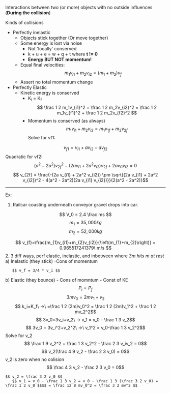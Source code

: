 Interactions between two (or more) objects with no outside influences (**During the collision**)



Kinds of collisions
- Perfectly inelastic
	- Objects stick together (Or move together)
	- Some energy is lost via noise
		- Not 'locally' conserved
		- k + u + e = w + q + t where **t != 0**
		- **Energy BUT NOT momentum!**
	- Equal final velocities: $$ m_1v_{i1} + m_2v_{i2} = (m_1+m_2)v_f $$
	- Assert no total momentum change
- Perfectly Elastic
	- Kinetic energy is conserved
		- K<sub>i</sub> = K<sub>f</sub> $$ \frac 1 2 m_1v_{i1}^2 + \frac 1 2 m_2v_{i2}^2 = \frac 1 2 m_1v_{f1}^2 + \frac 1 2 m_2v_{f2}^2 $$
		- Momentum is conserved (as always)
		$$  m_1v_{i1} + m_2v_{i2} = m_1v_{1f} +m_2v_{2f}  $$
Solve for vf1:

$$ v_{f1} = v_{i1} + a v_{i2} - a v_{f2} $$
Quadratic for vf2:
$$(a^2 - 2a^2)v_{2f}^2 - (2a v_{i1} + 2a^2 v_{i2})v_{2f} + 2a v_{i1} v_{i2} = 0$$
$$ v_{2f} = \frac{-(2a v_{i1} + 2a^2 v_{i2}) \pm \sqrt{(2a v_{i1} + 2a^2 v_{i2})^2 - 4(a^2 - 2a^2)(2a v_{i1} v_{i2})}}{2(a^2 - 2a^2)}$$



__________________________
Ex:

1. 
	Railcar coasting underneath conveyor gravel drops into car.

$$ V_0 = 2.4 \frac ms $$
$$ m_1= 35,000kg $$
$$ m_2= 52,000kg $$


$$ v_{f}=\frac{m_{1}v_{i1}+m_{2}v_{i2}}{\left(m_{1}+m_{2}\right)} = 0.965517241379\ m/s $$
2. 3 diff ways, perf elastic, inelastic, and inbetween where *3m hits m at rest*
   a) Inelastic (they stick)
	   -Cons of momentum
   
	   $$ v_f = 3/4 * v_i $$
   b)  Elastic (they bounce)
	   - Cons of momntum
	   - Const of KE
	   $$ P_i = P_f $$$$ 3mv_0 = 2mv_1+v_2 $$
	   $$ k_i=K_f\ ->\ =\frac 1 2 (2m)v_0^2 = \frac 1 2 (2m)v_1^2 + \frac 1 2 mv_2^2$$
	   $$ 3v_0=3v_i+v_2\ -> v_1 = v_0 - \frac 1 3 v_2$$
	   $$ 3v_0 = 3v_i^2+v_2^2\ ->\ v_1^2 = v_0-\frac 1 3 v_2^2$$
	   Solve for v_2
	   $$ \frac 1 9 v_2^2 + \frac 1 3 v_2^2 - \frac 2 3 v_iv_2  = 0$$
	   $$ v_2(\frac 4 9 v_2 - \frac 2 3 v_0)  = 0$$
	   v_2 is zero when no colision
	   $$ \frac 4 3 v_2 - \frac 2 3 v_0 = 0$$
	   
	$$ v_2 = \frac 3 2 v_0 $$
	   $$ v_1 = v_0 - \frac 1 3 v_2 = v_0 - \frac 1 3 (\frac 3 2 v_0) = \frac 1 2 v_0 $$$$ = \frac 12 8 mv_0^2 = \frac 3 2 mv^2 $$